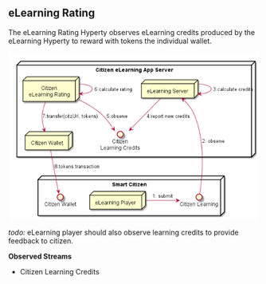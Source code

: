 ## eLearning Rating

The eLearning Rating Hyperty observes eLearning credits produced by the eLearning Hyperty to reward with tokens the individual wallet.

![Citizen eLearning Server](citizen_elearning_app_server.png)

*todo:* eLearning player should also observe learning credits to provide feedback to citizen.

**Observed Streams**

* Citizen Learning Credits
